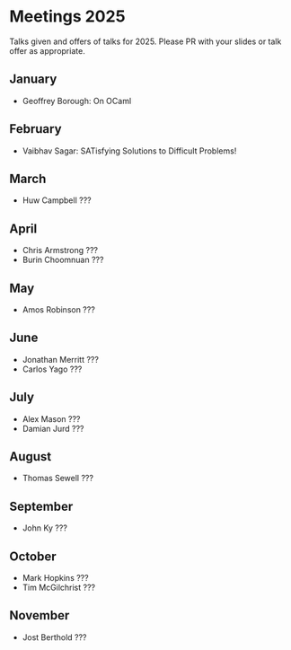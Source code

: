 # Meetings 2025

Talks given and offers of talks for 2025. Please PR with your slides or talk offer as appropriate.

## January
- Geoffrey Borough: On OCaml

## February
- Vaibhav Sagar: SATisfying Solutions to Difficult Problems!

## March
 - Huw Campbell ???

## April
 - Chris Armstrong ???
 - Burin Choomnuan ???

## May
 - Amos Robinson ???

## June
 - Jonathan Merritt ???
 - Carlos Yago ???

## July
 - Alex Mason ???
 - Damian Jurd ???

## August
 - Thomas Sewell ???
   
## September
 - John Ky ???

## October
 - Mark Hopkins ???
 - Tim McGilchrist ???

## November
 - Jost Berthold ???

